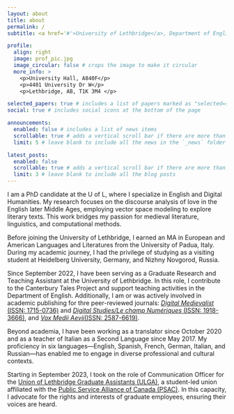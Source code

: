 ```yaml
---
layout: about
title: about
permalink: /
subtitle: <a href='#'>University of Lethbridge</a>, Department of English. Work phone: +1 (403) 329-2341.

profile:
  align: right
  image: prof_pic.jpg
  image_circular: false # crops the image to make it circular
  more_info: >
    <p>University Hall, A840F</p>
    <p>4401 University Dr W</p>
    <p>Lethbridge, AB, T1K 3M4 </p>

selected_papers: true # includes a list of papers marked as "selected={true}"
social: true # includes social icons at the bottom of the page

announcements:
  enabled: false # includes a list of news items
  scrollable: true # adds a vertical scroll bar if there are more than 3 news items
  limit: 5 # leave blank to include all the news in the `_news` folder

latest_posts:
  enabled: false
  scrollable: true # adds a vertical scroll bar if there are more than 3 new posts items
  limit: 3 # leave blank to include all the blog posts
---
```


I am a PhD candidate at the U of L, where I specialize in English and Digital Humanities. My research focuses on the discourse analysis of love in the English later Middle Ages, employing vector space modeling to explore literary texts. This work bridges my passion for medieval literature, linguistics, and computational methods.

Before joining the University of Lethbridge, I earned an MA in European and American Languages and Literatures from the University of Padua, Italy. During my academic journey, I had the privilege of studying as a visiting student at Heidelberg University, Germany, and Nizhny Novgorod, Russia.

Since September 2022, I have been serving as a Graduate Research and Teaching Assistant at the University of Lethbridge. In this role, I contribute to the Canterbury Tales Project and support teaching activities in the Department of English. Additionally, I am or was actively involved in academic publishing for thre peer-reviewed journals: <a href="https://journal.digitalmedievalist.org/">_Digital Medievalist_ (ISSN: 1715-0736)</a> and <a href="https://www.digitalstudies.org/">_Digital Studies/Le champ Numériques_ (ISSN: 1918-3666)</a>, and <a href="http://voxmediiaevi.com/en/">_Vox Medii Aevii_(ISSN: 2587-6619)</a>.

Beyond academia, I have been working as a translator since October 2020 and as a teacher of Italian as a Second Language since May 2017. My proficiency in six languages—English, Spanish, French, German, Italian, and Russian—has enabled me to engage in diverse professional and cultural contexts.

Starting in September 2023, I took on the role of Communication Officer for the <a href="https://ulga.ca/">Union of Lethbridge Graduate Assistants (ULGA)</a>, a student-led union affiliated with the <a href="https://psacunion.ca/">Public Service Alliance of Canada (PSAC)</a>. In this capacity, I advocate for the rights and interests of graduate employees, ensuring their voices are heard.
